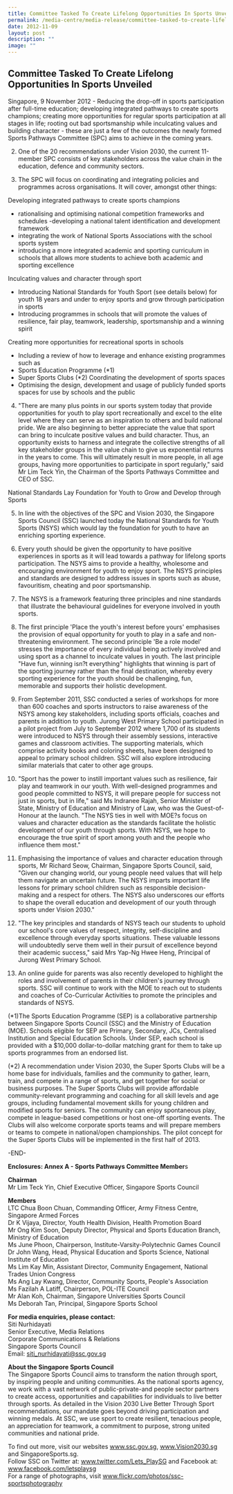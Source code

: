 ```yaml
---
title: Committee Tasked To Create Lifelong Opportunities In Sports Unveiled
permalink: /media-centre/media-release/committee-tasked-to-create-lifelong-opportunities-in-sports-unveiled/
date: 2012-11-09
layout: post
description: ""
image: ""
---
```

## **Committee Tasked To Create Lifelong Opportunities In Sports Unveiled**

	
Singapore, 9 November 2012 - Reducing the drop-off in sports participation after full-time education; developing integrated pathways to create sports champions; creating more opportunities for regular sports participation at all stages in life; rooting out bad sportsmanship while inculcating values and building character - these are just a few of the outcomes the newly formed Sports Pathways Committee (SPC) aims to achieve in the coming years.

2. One of the 20 recommendations under Vision 2030, the current 11-member SPC consists of key stakeholders across the value chain in the education, defence and community sectors.

3. The SPC will focus on coordinating and integrating policies and programmes across organisations. It will cover, amongst other things:

Developing integrated pathways to create sports champions
- rationalising and optimising national competition frameworks and schedules
-developing a national talent identification and development framework
- integrating the work of National Sports Associations with the school sports system
- introducing a more integrated academic and sporting curriculum in schools that allows more students to achieve both academic and sporting excellence

Inculcating values and character through sport
- Introducing National Standards for Youth Sport (see details below) for youth 18 years and under to enjoy sports and grow through participation in sports
- Introducing programmes in schools that will promote the values of resilience, fair play, teamwork, leadership, sportsmanship and a winning spirit

Creating more opportunities for recreational sports in schools
- Including a review of how to leverage and enhance existing programmes such as
- Sports Education Programme (*1)
- Super Sports Clubs (*2)
Coordinating the development of sports spaces
- Optimising the design, development and usage of publicly funded sports spaces for use by schools and the public

4. "There are many plus points in our sports system today that provide opportunities for youth to play sport recreationally and excel to the elite level where they can serve as an inspiration to others and build national pride. We are also beginning to better appreciate the value that sport can bring to inculcate positive values and build character. Thus, an opportunity exists to harness and integrate the collective strengths of all key stakeholder groups in the value chain to give us exponential returns in the years to come. This will ultimately result in more people, in all age groups, having more opportunities to participate in sport regularly," said Mr Lim Teck Yin, the Chairman of the Sports Pathways Committee and CEO of SSC.

National Standards Lay Foundation for Youth to Grow and Develop through Sports

5. In line with the objectives of the SPC and Vision 2030, the Singapore Sports Council (SSC) launched today the National Standards for Youth Sports (NSYS) which would lay the foundation for youth to have an enriching sporting experience.

6. Every youth should be given the opportunity to have positive experiences in sports as it will lead towards a pathway for lifelong sports participation. The NSYS aims to provide a healthy, wholesome and encouraging environment for youth to enjoy sport. The NSYS principles and standards are designed to address issues in sports such as abuse, favouritism, cheating and poor sportsmanship.

7. The NSYS is a framework featuring three principles and nine standards that illustrate the behavioural guidelines for everyone involved in youth sports. 

8. The first principle 'Place the youth's interest before yours' emphasises the provision of equal opportunity for youth to play in a safe and non-threatening environment. The second principle 'Be a role model' stresses the importance of every individual being actively involved and using sport as a channel to inculcate values in youth. The last principle "Have fun, winning isn?t everything" highlights that winning is part of the sporting journey rather than the final destination, whereby every sporting experience for the youth should be challenging, fun, memorable and supports their holistic development.

9. From September 2011, SSC conducted a series of workshops for more than 600 coaches and sports instructors to raise awareness of the NSYS among key stakeholders, including sports officials, coaches and parents in addition to youth. Jurong West Primary School participated in a pilot project from July to September 2012 where 1,700 of its students were introduced to NSYS through their assembly sessions, interactive games and classroom activities. The supporting materials, which comprise activity books and coloring sheets, have been designed to appeal to primary school children. SSC will also explore introducing similar materials that cater to other age groups.

10. "Sport has the power to instill important values such as resilience, fair play and teamwork in our youth. With well-designed programmes and good people committed to NSYS, it will prepare people for success not just in sports, but in life," said Ms Indranee Rajah, Senior Minister of State, Ministry of Education and Ministry of Law, who was the Guest-of-Honour at the launch. "The NSYS ties in well with MOE?s focus on values and character education as the standards facilitate the holistic development of our youth through sports. With NSYS, we hope to encourage the true spirit of sport among youth and the people who influence them most."

11. Emphasising the importance of values and character education through sports, Mr Richard Seow, Chairman, Singapore Sports Council, said, "Given our changing world, our young people need values that will help them navigate an uncertain future. The NSYS imparts important life lessons for primary school children such as responsible decision-making and a respect for others. The NSYS also underscores our efforts to shape the overall education and development of our youth through sports under Vision 2030." 

12. "The key principles and standards of NSYS teach our students to uphold our school's core values of respect, integrity, self-discipline and excellence through everyday sports situations. These valuable lessons will undoubtedly serve them well in their pursuit of excellence beyond their academic success," said Mrs Yap-Ng Hwee Heng, Principal of Jurong West Primary School.

13. An online guide for parents was also recently developed to highlight the roles and involvement of parents in their children's journey through sports. SSC will continue to work with the MOE to reach out to students and coaches of Co-Curricular Activities to promote the principles and standards of NSYS.

(*1)The Sports Education Programme (SEP) is a collaborative partnership between Singapore Sports Council (SSC) and the Ministry of Education (MOE). Schools eligible for SEP are Primary, Secondary, JCs, Centralised Institution and Special Education Schools. Under SEP, each school is provided with a $10,000 dollar-to-dollar matching grant for them to take up sports programmes from an endorsed list.

(*2) A recommendation under Vision 2030, the Super Sports Clubs will be a home base for individuals, families and the community to gather, learn, train, and compete in a range of sports, and get together for social or business purposes. The Super Sports Clubs will provide affordable community-relevant programming and coaching for all skill levels and age groups, including fundamental movement skills for young children and modified sports for seniors. The community can enjoy spontaneous play, compete in league-based competitions or host one-off sporting events. The Clubs will also welcome corporate sports teams and will prepare members or teams to compete in national/open championships. The pilot concept for the Super Sports Clubs will be implemented in the first half of 2013.

-END-

**Enclosures: Annex A - Sports Pathways Committee Member**s

**Chairman**
<br>Mr Lim Teck Yin, Chief Executive Officer, Singapore Sports Council

**Members**
<br>LTC Chua Boon Chuan, Commanding Officer, Army Fitness Centre, Singapore Armed Forces
<br>Dr K Vijaya, Director, Youth Health Division, Health Promotion Board
<br>Mr Ong Kim Soon, Deputy Director, Physical and Sports Education Branch, Ministry of Education
<br>Ms June Phoon, Chairperson, Institute-Varsity-Polytechnic Games Council
<br>Dr John Wang, Head, Physical Education and Sports Science, National Institute of Education
<br>Ms Lim Kay Min, Assistant Director, Community Engagement, National Trades Union Congress
<br>Ms Ang Lay Kwang, Director, Community Sports, People's Association
<br>Ms Fazilah A Latiff, Chairperson, POL-ITE Council
<br>Mr Alan Koh, Chairman, Singapore Universities Sports Council
<br>Ms Deborah Tan, Principal, Singapore Sports School

**For media enquiries, please contact:**
<br>
Siti Nurhidayati
<br>Senior Executive, Media Relations
<br>Corporate Communications & Relations
<br>Singapore Sports Council
<br>Email: siti_nurhidayati@ssc.gov.sg


**About the Singapore Sports Council**
<br>
The Singapore Sports Council aims to transform the nation through sport, by inspiring people and uniting communities. As the national sports agency, we work with a vast network of public-private-and people sector partners to create access, opportunities and capabilities for individuals to live better through sports. As detailed in the Vision 2030 Live Better Through Sport recommendations, our mandate goes beyond driving participation and winning medals. At SSC, we use sport to create resilient, tenacious people, an appreciation for teamwork, a commitment to purpose, strong united communities and national pride. 

To find out more, visit our websites www.ssc.gov.sg, www.Vision2030.sg and SingaporeSports.sg.
<br>
Follow SSC on Twitter at: www.twitter.com/Lets_PlaySG and Facebook at: www.facebook.com/letsplaysg
<br>
For a range of photographs, visit www.flickr.com/photos/ssc-sportsphotography